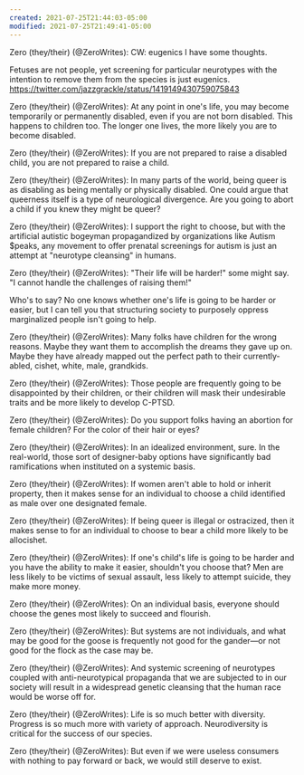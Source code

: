 ```yaml
---
created: 2021-07-25T21:44:03-05:00
modified: 2021-07-25T21:49:41-05:00
---
```


Zero (they/their) (@ZeroWrites): CW: eugenics
I have some thoughts.

Fetuses are not people, yet screening for particular neurotypes with the intention to remove them from the species is just eugenics. https://twitter.com/jazzgrackle/status/1419149430759075843

Zero (they/their) (@ZeroWrites): At any point in one's life, you may become temporarily or permanently disabled, even if you are not born disabled. This happens to children too. The longer one lives, the more likely you are to become disabled.

Zero (they/their) (@ZeroWrites): If you are not prepared to raise a disabled child, you are not prepared to raise a child.

Zero (they/their) (@ZeroWrites): In many parts of the world, being queer is as disabling as being mentally or physically disabled. One could argue that queerness itself is a type of neurological divergence. Are you going to abort a child if you knew they might be queer?

Zero (they/their) (@ZeroWrites): I support the right to choose, but with the artificial autistic bogeyman propagandized by organizations like Autism $peaks, any movement to offer prenatal screenings for autism is just an attempt at "neurotype cleansing" in humans.

Zero (they/their) (@ZeroWrites): "Their life will be harder!" some might say. "I cannot handle the challenges of raising them!"

Who's to say? No one knows whether one's life is going to be harder or easier, but I can tell you that structuring society to purposely oppress marginalized people isn't going to help.

Zero (they/their) (@ZeroWrites): Many folks have children for the wrong reasons. Maybe they want them to accomplish the dreams they gave up on. Maybe they have already mapped out the perfect path to their currently-abled, cishet, white, male, grandkids.

Zero (they/their) (@ZeroWrites): Those people are frequently going to be disappointed by their children, or their children will mask their undesirable traits and be more likely to develop C-PTSD.

Zero (they/their) (@ZeroWrites): Do you support folks having an abortion for female children? For the color of their hair or eyes?

Zero (they/their) (@ZeroWrites): In an idealized environment, sure. In the real-world, those sort of designer-baby options have significantly bad ramifications when instituted on a systemic basis.

Zero (they/their) (@ZeroWrites): If women aren't able to hold or inherit property, then it makes sense for an individual to choose a child identified as male over one designated female.

Zero (they/their) (@ZeroWrites): If being queer is illegal or ostracized, then it makes sense to for an individual to choose to bear a child more likely to be allocishet.

Zero (they/their) (@ZeroWrites): If one's child's life is going to be harder and you have the ability to make it easier, shouldn't you choose that? Men are less likely to be victims of sexual assault, less likely to attempt suicide, they make more money.

Zero (they/their) (@ZeroWrites): On an individual basis, everyone should choose the genes most likely to succeed and flourish.

Zero (they/their) (@ZeroWrites): But systems are not individuals, and what may be good for the goose is frequently not good for the gander—or not good for the flock as the case may be.

Zero (they/their) (@ZeroWrites): And systemic screening of neurotypes coupled with anti-neurotypical propaganda that we are subjected to in our society will result in a widespread genetic cleansing that the human race would be worse off for.

Zero (they/their) (@ZeroWrites): Life is so much better with diversity. Progress is so much more with variety of approach. Neurodiversity is critical for the success of our species.

Zero (they/their) (@ZeroWrites): But even if we were useless consumers with nothing to pay forward or back, we would still deserve to exist.

